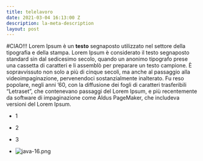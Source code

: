 ```yaml
---
title: telelavoro
date: 2021-03-04 16:13:00 Z
description: la-meta-description
layout: post
---
```


#CIAO!!!
Lorem Ipsum è un **testo** segnaposto utilizzato nel settore della tipografia e della stampa. Lorem Ipsum è considerato il testo segnaposto standard sin dal sedicesimo secolo, quando un anonimo tipografo prese una cassetta di caratteri e li assemblò per preparare un testo campione. È sopravvissuto non solo a più di cinque secoli, ma anche al passaggio alla videoimpaginazione, pervenendoci sostanzialmente inalterato. Fu reso popolare, negli anni ’60, con la diffusione dei fogli di caratteri trasferibili “Letraset”, che contenevano passaggi del Lorem Ipsum, e più recentemente da software di impaginazione come Aldus PageMaker, che includeva versioni del Lorem Ipsum.

* 1

* 2

* 3

* ![java-16.png](/uploads/java-16.png)